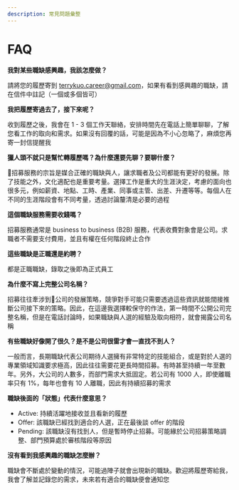 ```yaml
---
description: 常見問題彙整
---
```


# FAQ

**我對某些職缺感興趣，我該怎麼做？**

請將您的履歷寄到 terrykuo.career@gmail.com，如果有看到感興趣的職缺，請在信件中註記（一個或多個皆可）

**我把履歷寄過去了，接下來呢？**

收到履歷之後，我會在 1 - 3 個工作天聯絡，安排時間先在電話上簡單聊聊，了解您看工作的取向和需求。如果沒有回覆的話，可能是因為不小心忽略了，麻煩您再寄一封信提醒我

**獵人頭不就只是幫忙轉履歷嗎？為什麼還要先聊？要聊什麼？**

招募服務的宗旨是媒合正確的職缺與人，讓求職者及公司都能有更好的發展。除了技能之外，文化適配也是重要考量。選擇工作是重大的生涯決定，考慮的面向也很多元，例如薪資、地點、工時、產業、同事或主管、出差、升遷等等。每個人在不同的生涯階段會有不同考量，透過討論釐清是必要的過程

**這個職缺服務需要收錢嗎？**

招募服務通常是 business to business \(B2B\) 服務，代表收費對象會是公司。求職者不需要支付費用，並且有權在任何階段終止合作

**這些職缺是正職還是約聘？**

都是正職職缺，錄取之後即為正式員工

**為什麼不寫上完整公司名稱？**

招募往往牽涉到公司的發展策略，競爭對手可能只需要透過這些資訊就能間接推斷公司接下來的策略。因此，在這邊我選擇較保守的作法，第一時間不公開公司完整名稱，但是在電話討論時，如果職缺與人選的經驗及取向相符，就會揭露公司名稱

**有些職缺好像開了很久？是不是公司很雷才會一直找不到人？**

一般而言，長期職缺代表公司期待人選擁有非常特定的技能組合，或是對於人選的專業領域知識要求極高，因此往往需要花更長時間招募。有時甚至持續一年至數年。另外，大公司的人數多，而部門需求大抵固定。若公司有 1000 人，即使離職率只有 1%，每年也會有 10 人離職，因此有持續招募的需求

**職缺後面的「狀態」代表什麼意思？**

* Active: 持續活躍地接收並且看新的履歷
* Offer: 該職缺已經找到適合的人選，正在最後談 offer 的階段
* Pending: 該職缺沒有找到人，但是暫時停止招募。可能緣於公司招募策略調整、部門預算處於審核階段等原因

**沒有看到我感興趣的職缺怎麼辦？**

職缺會不斷處於變動的情況，可能過陣子就會出現新的職缺。歡迎將履歷寄給我，我會了解並記錄您的需求，未來若有適合的職缺便會通知您

